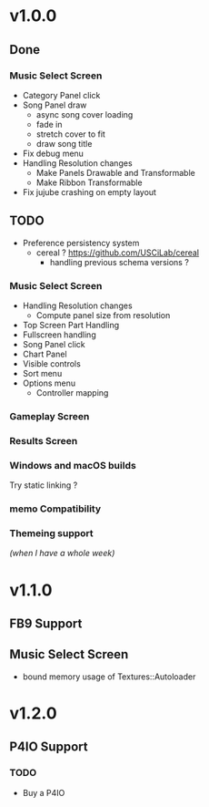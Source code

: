 # v1.0.0
## Done
### Music Select Screen
- Category Panel click
- Song Panel draw
    - async song cover loading
    - fade in
    - stretch cover to fit
    - draw song title
- Fix debug menu
- Handling Resolution changes
    - Make Panels Drawable and Transformable
    - Make Ribbon Transformable
- Fix jujube crashing on empty layout

## TODO
- Preference persistency system
    - cereal ? https://github.com/USCiLab/cereal
        - handling previous schema versions ?

### Music Select Screen
- Handling Resolution changes
    - Compute panel size from resolution
- Top Screen Part Handling
- Fullscreen handling
- Song Panel click
- Chart Panel
- Visible controls
- Sort menu
- Options menu
    - Controller mapping

### Gameplay Screen

### Results Screen

### Windows and macOS builds
Try static linking ?

### memo Compatibility

### Themeing support
*(when I have a whole week)*

# v1.1.0
## FB9 Support

## Music Select Screen
- bound memory usage of Textures::Autoloader

# v1.2.0

## P4IO Support
### TODO
- Buy a P4IO